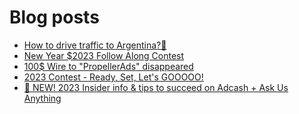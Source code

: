 # Blog posts
<!-- BLOG-POST-LIST:START -->
- [How to drive traffic to Argentina?🧐](https://afflift.com/f/threads/how-to-drive-traffic-to-argentina-%F0%9F%A7%90.10248/)
- [New Year $2023 Follow Along Contest](https://afflift.com/f/threads/new-year-2023-follow-along-contest.10177/)
- [100$ Wire to &quot;PropellerAds&quot; disappeared](https://afflift.com/f/threads/100-wire-to-propellerads-disappeared.10244/)
- [2023 Contest - Ready, Set, Let&#39;s GOOOOO!](https://afflift.com/f/threads/2023-contest-ready-set-lets-gooooo.10246/)
- [📣 NEW! 2023 Insider info &amp; tips to succeed on Adcash + Ask Us Anything](https://afflift.com/f/threads/%F0%9F%93%A3-new-2023-insider-info-tips-to-succeed-on-adcash-ask-us-anything.10207/)
<!-- BLOG-POST-LIST:END -->

